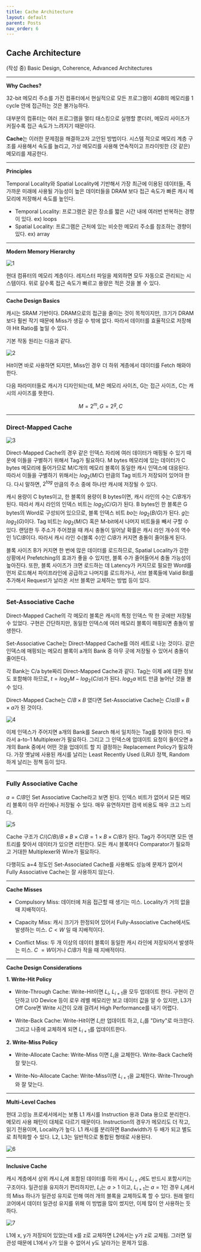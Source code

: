 ```yaml
---
title: Cache Architecture
layout: default
parent: Posts
nav_order: 6
---
```


## Cache Architecture  

(작성 중)
Basic Design, Coherence, Advanced Architectures

---

**Why Caches?**  

32-bit 메모리 주소를 가진 컴퓨터에서 현실적으로 모든 프로그램이 4GB의 메모리를 1 cycle 안에 접근하는 것은 불가능하다. 

대부분의 컴퓨터는 여러 프로그램을 멀티 태스킹으로 실행할 뿐더러, 메모리 사이즈가 커질수록 접근 속도가 느려지기 때문이다.  

**Cache**는 이러한 문제점을 해결하고자 고안된 방법이다. 시스템 적으로 메모리 계층 구조를 사용해서 속도를 늘리고, 가상 메모리를 사용해 연속적이고 프라이빗한 (것 같은) 메모리를 제공한다. 

---

**Principles**  

Temporal Locality와 Spatial Locality에 기반해서 가장 최근에 이용된 데이터들, 즉 가까운 미래에 사용될 가능성이 높은 데이터들을 DRAM 보다 접근 속도가 빠른 캐시 메모리에 저장해서 속도를 높인다.   

- Temporal Locality: 프로그램은 같은 장소를 짧은 시간 내에 여러번 반복하는 경향이 있다. ex) loops  
- Spatial Locality: 프로그램은 근처에 있는 비슷한 메모리 주소를 참조하는 경향이 있다. ex) array

---

**Modern Memory Hierarchy**  

![1](../images/cache/1.png)

현대 컴퓨터의 메모리 계층이다. 레지스터 파일을 제외하면 모두 자동으로 관리되는 시스템이다. 위로 갈수록 접근 속도가 빠르고 용량은 적은 것을 볼 수 있다. 

---

**Cache Design Basics**  

캐시는 SRAM 기반이다. DRAM으로의 접근을 줄이는 것이 목적이지만, 크기가 DRAM 보다 훨씬 작기 때문에 Miss가 생길 수 밖에 없다. 따라서 데이터를 효율적으로 저장해야 Hit Ratio를 높일 수 있다.  

기본 작동 원리는 다음과 같다.  

![2](../images/cache/2.png)

Hit이면 바로 사용하면 되지만, Miss인 경우 더 하위 계층에서 데이터를 Fetch 해와야 한다. 

다음 파라미터들로 캐시가 디자인되는데, M은 메모리 사이즈, G는 접근 사이즈, C는 캐시의 사이즈를 뜻한다.  

$$
M = 2^m, G=2^g, C
$$

---

### **Direct-Mapped Cache**  

![3](../images/cache/3.png)

Direct-Mapped Cache의 경우 같은 인덱스 자리에 여러 데이터가 매핑될 수 있기 때문에 이들을 구별하기 위해서 Tag가 필요하다. M bytes 메모리에 있는 데이터가 C bytes 메모리에 들어가므로 M/C개의 메모리 블록이 동일한 캐시 인덱스에 대응된다. 따라서 이들을 구별하기 위해서는 $log_2 (M/C)$ 만큼의 Tag 비트가 저장되어 있어야 한다. 다시 말하면, $2^{tag}$ 만큼의 주소 중에 하나만 캐시에 저장될 수 있다. 

캐시 용량이 C bytes이고, 한 블록의 용량이 B bytes이면, 캐시 라인의 수는 $C/B$개가 된다. 따라서 캐시 라인의 인덱스 비트는 $log_2 (C/G)$가 된다. B bytes인 한 블록은 G bytes의 Word로 구성되어 있으므로, 블록 인덱스 비트 $bo$는 $log_2 (B/G)$가 된다. $g$는 $log_2 (G)$이다. Tag 비트는 $log_2(M/C)$ 혹은 M-bit에서 나머지 비트들을 빼서 구할 수 있다. 랜덤한 두 주소가 주어졌을 때 캐시 충돌이 일어날 확률은 캐시 라인 개수의 역수인 $1/{C/B}$이다. 따라서 캐시 라인 수(블록 수)인 $C/B$가 커지면 충돌이 줄어들게 된다.  

블록 사이즈 B가 커지면 한 번에 많은 데이터를 로드하므로, Spatial Locality가 강한 상황에서 Prefetching의 효과가 좋을 수 있지만, 블록 수가 줄어들어서 충돌 가능성이 높아진다. 또한, 블록 사이즈가 크면 로드하는 데 Latency가 커지므로 필요한 Word를 먼저 로드해서 파이프라인에 공급하고 나머지를 로드하거나, 서브 블록들에 Valid Bit를 추가해서 Request가 날라온 서브 블록만 교체하는 방법 등이 있다.  

---

### **Set-Associative Cache**  

Direct-Mapped Cache의 각 메모리 블록은 캐시의 특정 인덱스 딱 한 곳에만 저장될 수 있었다. 구현은 간단하지만, 동일한 인덱스에 여러 메모리 블록이 매핑되면 충돌이 발생한다.  

Set-Associative Cache는 Direct-Mapped Cache를 여러 세트로 나눈 것이다. 같은 인덱스에 매핑되는 메모리 블록이 a개의 Bank 중 아무 곳에 저장될 수 있어서 충돌이 줄어든다.  

각 Bank는 C/a byte짜리 Direct-Mapped Cache과 같다. Tag는 이제 a에 대한 정보도 포함해야 하므로, $t=log_2 M - log_2 (C/a)$가 된다. $log_2 a$ 비트 만큼 늘어난 것을 볼 수 있다. 

Direct-Mapped Cache는 $C/B \times B$ 였다면 Set-Associative Cache는 $C/a/B \times B \times a$가 된 것이다.  

![4](../images/cache/4.png)

이제 인덱스가 주어지면 a개의 Bank를 Search 해서 일치하는 Tag를 찾아야 한다. 따라서 a-to-1 Multiplexer가 필요하다. 그리고 그 인덱스에 업데이트 요청이 들어오면 a개의 Bank 중에서 어떤 것을 업데이트 할 지 결정하는 Replacement Policy가 필요하다. 가장 옛날에 사용된 캐시를 날리는 Least Recently Used (LRU) 정책, Random 하게 날리는 정책 등이 있다.  

---

### **Fully Associative Cache**  

$a=C/B$인 Set Associative Cache라고 보면 된다. 인덱스 비트가 없어서 모든 메모리 블록이 아무 라인에나 저장될 수 있다. 매우 유연하지만 검색 비용도 매우 크고 느리다.  

![5](../images/cache/5.png)

Cache 구조가 $C/(C/B)/B \times B \times C/B = 1 \times B \times C/B$가 된다. Tag가 주어지면 모든 엔트리를 찾아서 데이터가 있으면 리턴한다. 모든 캐시 블록마다 Comparator가 필요하고 거대한 Multiplexer와 Wire가 필요하다.  

다행히도 a=4 정도인 Set-Associated Cache를 사용해도 성능에 문제가 없어서 Fully Associative Cache는 잘 사용하지 않는다.  

---

**Cache Misses**  

- Compulsory Miss: 데이터에 처음 접근할 때 생기는 미스. Locality가 거의 없을 때 지배적이다.

- Capacity Miss: 캐시 크기가 한정되어 있어서 Fully-Associative Cache에서도 발생하는 미스. $C<W$ 일 때 지배적이다.

- Conflict Miss: 두 개 이상의 데이터 블록이 동일한 캐시 라인에 저장되어서 발생하는 미스. $C~=W$이거나 $C/B$가 작을 때 지배적이다. 

---

**Cache Design Considerations**  

**1. Write-Hit Policy**  

- Write-Through Cache: Write-Hit이면 $L_i$, $L_{i+1}$을 모두 업데이트 한다. 구현이 간단하고 I/O Device 등이 로우 레벨 메모리만 보고 데이터 값을 알 수 있지만, L3가 Off Core면 Write 시간이 오래 걸려서 High Performance를 내기 어렵다.

- Write-Back Cache: Write-Hit이면 $L_i$만 업데이트 하고, $L_i$를 "Dirty"로 마크한다. 그리고 나중에 교체하게 되면 $L_{i+1}$를 업데이트한다.  

**2. Write-Miss Policy**  

- Write-Allocate Cache: Write-Miss 이면 $L_i$을 교체한다. Write-Back Cache와 잘 맞는다.  

- Write-No-Allocate Cache: Write-Miss이면 $L_{i+1}$을 교체한다. Write-Through와 잘 맞는다.  

---

**Multi-Level Caches**  

현대 고성능 프로세서에서는 보통 L1 캐시를 Instruction 용과 Data 용으로 분리한다. 메모리 사용 패턴이 대체로 다르기 때문이다. Instruction의 경우가 메모리도 더 작고, 읽기 전용이며, Locality가 높다. L1 캐시를 분리하면 Bandwidth가 두 배가 되고 별도로 최적화할 수 있다. L2, L3는 일반적으로 통합된 형태로 사용된다.  

![6](../images/cache/6.png)  

---

**Inclusive Cache**  

캐시 계층에서 상위 캐시 $L_i$에 포함된 데이터를 하위 캐시 $L_{i+1}$에도 반드시 포함시키는 구조이다. 일관성을 유지하기 편리하지만, $L_i$는 $a>1$ 이고, $L_{i+1}$는 $a=1$인 경우 $L_i$에서의 Miss 하나가 일관성 유지로 인해 여러 개의 블록을 교체하도록 할 수 있다. 원래 멀티 코어에서 데이터 일관성 유지를 위해 이 방법을 많이 썼지만, 이제 많이 안 사용하는 듯하다.  

![7](../images/cache/7.png)

L1에 x, y가 저장되어 있었는데 x를 z로 교체하면 L2에서는 y가 z로 교체됨. 그러면 일관성 때문에 L1에서 y가 있을 수 없어서 y도 날라가는 문제가 있음.  







